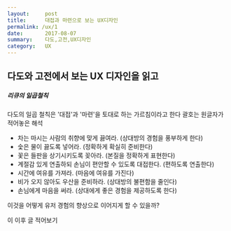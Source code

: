 ```yaml
---
layout:     post
title:      대접과 마련으로 보는 UX디자인 
permalink: /ux/1
date:       2017-08-07
summary:    다도,고전,UX디자인 
category: 	UX
---
```


## 다도와 고전에서 보는 UX 디자인을 읽고

##### 리큐의 일곱철칙
다도의 일곱 철칙은 '대접'과 '마련'을 토대로 하는 가르침이라고 한다
괄호는 원글자가 적어놓은 해석
- 차는 마시는 사람의 취향에 맞게 끓여라. (상대방의 경험을 풍부하게 한다)
- 숯은 물이 끓도록 넣어라. (정확하게 확실히 준비한다)
- 꽃은 들판을 상기시키도록 꽂아라. (본질을 정확하게 표현한다)
- 계절감 있게 연출하되 손님이 편안할 수 있도록 대접한다. (편하도록 연출한다)
- 시간에 여유를 가져라. (마음에 여유를 가진다)
- 비가 오지 않아도 우산을 준비하라. (상대방의 불편함을 줄인다)
- 손님에게 마음을 써라. (상대에게 좋은 경험을 제공하도록 한다)

이것을 어떻게 유저 경험의 향상으로 이어지게 할 수 있을까?

이 이후 글 적어보기